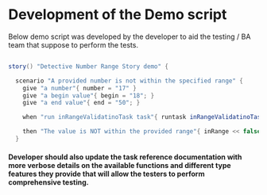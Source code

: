 # Development of the Demo script

Below demo script was developed by the developer to aid the testing / BA team that suppose to perform the tests.


```groovy

story() "Detective Number Range Story demo" {

  scenario "A provided number is not within the specified range" {
    give "a number"{ number = "17" }
    give "a begin value"{ begin = "18"; }
    give "a end value"{ end = "50"; }

    when "run inRangeValidatinoTask task"{ runtask inRangeValidatinoTask() }

    then "The value is NOT within the provided range"{ inRange << false }
  }


```
#### Developer should also update the task reference documentation with more verbose details on the available functions and different type features they provide that will allow the testers to perform comprehensive testing.

